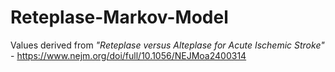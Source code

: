 # Reteplase-Markov-Model

Values derived from _"Reteplase versus Alteplase for Acute Ischemic Stroke"_  - https://www.nejm.org/doi/full/10.1056/NEJMoa2400314

